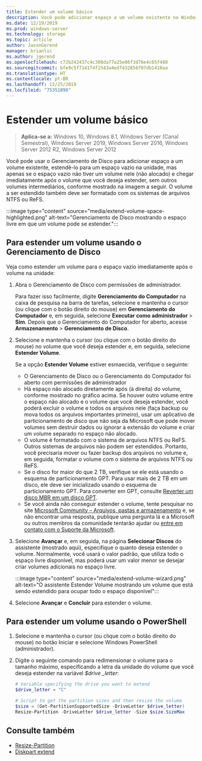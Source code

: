 ```yaml
---
title: Estender um volume básico
description: Você pode adicionar espaço a um volume existente no Windows, estendê-lo para um espaço vazio na unidade, mas apenas se o espaço vazio não tiver um volume nele (não alocado) e chegar imediatamente após o volume que você deseja estender, sem outros volumes intermediários. Este artigo descreve como fazer isso.
ms.date: 12/19/2019
ms.prod: windows-server
ms.technology: storage
ms.topic: article
author: JasonGerend
manager: brianlic
ms.author: jgerend
ms.openlocfilehash: c72b242437c4c308da77a25e06f3d76e4c65f480
ms.sourcegitcommit: bfe9c5f7141f4f2343a4edf432856f07db1410aa
ms.translationtype: HT
ms.contentlocale: pt-BR
ms.lasthandoff: 12/25/2019
ms.locfileid: "75351898"
---
```

# <a name="extend-a-basic-volume"></a>Estender um volume básico

> **Aplica-se a:** Windows 10, Windows 8.1, Windows Server (Canal Semestral), Windows Server 2019, Windows Server 2016, Windows Server 2012 R2, Windows Server 2012

Você pode usar o Gerenciamento de Disco para adicionar espaço a um volume existente, estendê-lo para um espaço vazio na unidade, mas apenas se o espaço vazio não tiver um volume nele (não alocado) e chegar imediatamente após o volume que você deseja estender, sem outros volumes intermediários, conforme mostrado na imagem a seguir. O volume a ser estendido também deve ser formatado com os sistemas de arquivos NTFS ou ReFS.

:::image type="content" source="media/extend-volume-space-highlighted.png" alt-text="Gerenciamento de Disco mostrando o espaço livre em que um volume pode se estender.":::

## <a name="to-extend-a-volume-by-using-disk-management"></a>Para estender um volume usando o Gerenciamento de Disco

Veja como estender um volume para o espaço vazio imediatamente após o volume na unidade:

1. Abra o Gerenciamento de Disco com permissões de administrador.

   Para fazer isso facilmente, digite **Gerenciamento do Computador** na caixa de pesquisa na barra de tarefas, selecione e mantenha o cursor (ou clique com o botão direito do mouse) em **Gerenciamento do Computador** e, em seguida, selecione **Executar como administrador** > **Sim**. Depois que o Gerenciamento do Computador for aberto, acesse **Armazenamento** > **Gerenciamento de Disco**.
2. Selecione e mantenha o cursor (ou clique com o botão direito do mouse) no volume que você deseja estender e, em seguida, selecione **Estender Volume**.

   Se a opção **Estender Volume** estiver esmaecida, verifique o seguinte:
    - O Gerenciamento de Disco ou o Gerenciamento do Computador foi aberto com permissões de administrador
    - Há espaço não alocado diretamente após (à direita) do volume, conforme mostrado no gráfico acima. Se houver outro volume entre o espaço não alocado e o volume que você deseja estender, você poderá excluir o volume e todos os arquivos nele (faça backup ou mova todos os arquivos importantes primeiro), usar um aplicativo de particionamento de disco que não seja da Microsoft que pode mover volumes sem destruir dados ou ignorar a extensão do volume e criar um volume separado no espaço não alocado.
    - O volume é formatado com o sistema de arquivos NTFS ou ReFS. Outros sistemas de arquivos não podem ser estendidos. Portanto, você precisaria mover ou fazer backup dos arquivos no volume e, em seguida, formatar o volume com o sistema de arquivos NTFS ou ReFS.
    - Se o disco for maior do que 2 TB, verifique se ele está usando o esquema de particionamento GPT. Para usar mais de 2 TB em um disco, ele deve ser inicializado usando o esquema de particionamento GPT. Para converter em GPT, consulte [Reverter um disco MBR em um disco GPT](change-an-mbr-disk-into-a-gpt-disk.md).
    - Se você ainda não conseguir estender o volume, tente pesquisar no site [Microsoft Community – Arquivos, pastas e armazenamento](https://answers.microsoft.com/en-us/windows/forum/windows_10-files?sort=lastreplydate&dir=desc&tab=All&status=all&mod=&modAge=&advFil=&postedAfter=&postedBefore=&threadType=all&isFilterExpanded=true&tm=1514405359639) e, se não encontrar uma resposta, publique uma pergunta lá e a Microsoft ou outros membros da comunidade tentarão ajudar ou [entre em contato com o Suporte da Microsoft](https://support.microsoft.com/contactus/).

3. Selecione **Avançar** e, em seguida, na página **Selecionar Discos** do assistente (mostrado aqui), especifique o quanto deseja estender o volume. Normalmente, você usará o valor padrão, que utiliza todo o espaço livre disponível, mas poderá usar um valor menor se desejar criar volumes adicionais no espaço livre.

   :::image type="content" source="media/extend-volume-wizard.png" alt-text="O assistente Estender Volume mostrando um volume que está sendo estendido para ocupar todo o espaço disponível":::

4. Selecione **Avançar** e **Concluir** para estender o volume.

## <a name="to-extend-a-volume-by-using-powershell"></a>Para estender um volume usando o PowerShell

1. Selecione e mantenha o cursor (ou clique com o botão direito do mouse) no botão Iniciar e selecione Windows PowerShell (administrador).
2. Digite o seguinte comando para redimensionar o volume para o tamanho máximo, especificando a letra da unidade do volume que você deseja estender na variável *$drive _letter*:

   ```PowerShell
   # Variable specifying the drive you want to extend
   $drive_letter = "C"

   # Script to get the partition sizes and then resize the volume
   $size = (Get-PartitionSupportedSize -DriveLetter $drive_letter)
   Resize-Partition -DriveLetter $drive_letter -Size $size.SizeMax
   ```

## <a name="see-slso"></a>Consulte também

- [Resize-Partition](https://docs.microsoft.com/powershell/module/storage/resize-partition)
- [Diskpart extend](https://docs.microsoft.com/windows-server/administration/windows-commands/extend)
